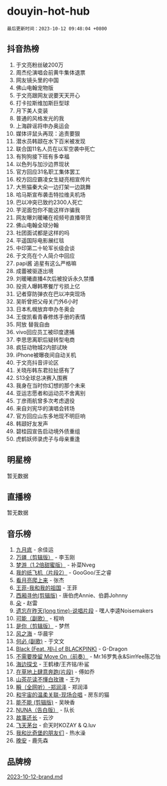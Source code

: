 # douyin-hot-hub

`最后更新时间：2023-10-12 09:48:04 +0800`

## 抖音热榜

1. 于文亮粉丝破200万
1. 周杰伦演唱会前黄牛集体退票
1. 网友镜头里的中国
1. 佛山电翰宠物版
1. 于文亮跟网友说要天天开心
1. 打卡拉斯维加斯巨型球
1. 月下美人变装
1. 普通的风格发光的我
1. 上海辟谣将申办奥运会
1. 媒体评鼠头再现：追责要狠
1. 潜水员韩颋在水下百米被发现
1. 联合国11名人员在以军空袭中死亡
1. 有狗狗接下班有多幸福
1. 以色列与加沙边界现状
1. 官方回应31名职工集体罢工
1. 校方回应霸凌女生疑亮相宣传片
1. 大熊猫秦大朵一边打架一边跳舞
1. 哈马斯宣布袭击特拉维夫机场
1. 巴以冲突已致约2300人死亡
1. 芋泥面包你不能这样诈骗我
1. 网友曝刘暖曦在视频号直播带货
1. 佛山电翰全球分翰
1. 社团面试都是这样的吗
1. 平遥国际电影展红毯
1. 中印第二十轮军长级会谈
1. 于文亮在个人简介中回应
1. papi酱 追星有这么严格嘛
1. 成蕾被驱逐出境
1. 刘暖曦直播4次后被投诉永久禁播
1. 投资人曝韩寒餐厅亏损上亿
1. 记者穿防弹衣在巴以冲突现场
1. 吴昕曾把父母关门外6小时
1. 日本札幌放弃申办冬奥会
1. 王俊凯看青春修炼手册的表情
1. 阿放 替我自由
1. vivo回应员工被印度逮捕
1. 李思思离职后疑转型电商
1. 疯狂动物城2内部试映
1. iPhone被曝夜间自动关机
1. 于文亮抖音评论区
1. 关晓彤韩东君拉扯感有了
1. S13全球总决赛入围赛
1. 我身在当时你幻想的那个未来
1. 亚运志愿者和运动员不舍离别
1. 丁彦雨航曾多次考虑退役
1. 来自刘宪华的演唱会转场
1. 官方回应山东多地现不明巨响
1. 韩颋好友发声
1. 碧桂园宣告启动境外债重组
1. 虎鹤妖师录虎子与母亲重逢

## 明星榜

暂无数据

## 直播榜

暂无数据

## 音乐榜

1. [九月底](https://sf3-cdn-tos.douyinstatic.com/obj/tos-cn-ve-2774/oMfewG4PDTFhF8iz3OGQ7ABH5i6fCgnMaoCbzZ) - 余佳运
1. [万疆（剪辑版）](https://sf3-cdn-tos.douyinstatic.com/obj/tos-cn-ve-2774/ooG7oVgFlDTelKCjCsTTobQvbdtj1BBQXnfZd8) - 李玉刚
1. [梦游（1.2倍甜蜜版）](https://sf6-cdn-tos.douyinstatic.com/obj/tos-cn-ve-2774/o4gyAUm8hwufoEABmwVIiQtHsFuGzAEEWtNMzo) - 补菜Nveg
1. [我的纸飞机（片段2）](https://sf6-cdn-tos.douyinstatic.com/obj/tos-cn-ve-2774/oM2ZrKcg2CD5AeRB2gkeXOFB1IxAGJdZPazYHf) - GooGoo/王之睿
1. [看月亮爬上来](https://sf6-cdn-tos.douyinstatic.com/obj/tos-cn-ve-2774/356c324112764016b25295e535f2daf0) - 张杰
1. [王菲-我和我的祖国](https://sf3-cdn-tos.douyinstatic.com/obj/tos-cn-ve-2774/3ef0f373017541e18566595c96123cab) - 王菲
1. [西厢寻他(剪辑版)](https://sf3-cdn-tos.douyinstatic.com/obj/tos-cn-ve-2774/oUsAVfAQKlRNxEv5qxvIB8o5qmIWUcXbzJKJhw) - 唐伯虎Annie、伯爵Johnny
1. [朵](https://sf3-cdn-tos.douyinstatic.com/obj/tos-cn-ve-2774/932f5bdfcd7c47b880525e92ab8a4999) - 赵雷
1. [遗忘在昨天(long time)-说唱片段](https://sf3-cdn-tos.douyinstatic.com/obj/tos-cn-ve-2774/oIynqctDJIzUJY3Q2CeIFe5nA2gC7DS2bfZamd) - 嘿人李逵Noisemakers
1. [可能（副歌）](https://sf6-cdn-tos.douyinstatic.com/obj/tos-cn-ve-2774/cde1731888894259b333569393c2fb51) - 程响
1. [是你（剪辑版）](https://sf3-cdn-tos.douyinstatic.com/obj/tos-cn-ve-2774/46019dae783c4c969944217fe1cfafc4) - 梦然
1. [风之海](https://sf3-cdn-tos.douyinstatic.com/obj/tos-cn-ve-2774/oInqZ2gFbCQvB6wZNnZlJpBcfDBQ8t1e1XwYAi) - 华晨宇
1. [何必 (副歌)](https://sf3-cdn-tos.douyinstatic.com/obj/tos-cn-ve-2774/okuRVVnhXysQOM6IEAfyBsgzwvoF7Az6tNiWDB) - 于文文
1. [Black (Feat. 제니 of BLACKPINK)](https://sf6-cdn-tos.douyinstatic.com/obj/tos-cn-ve-2774/2eb92e2debbe4fe0a552bc099aef7f28) - G-Dragon
1. [不需要挽留 Move On（前奏）](https://sf6-cdn-tos.douyinstatic.com/obj/tos-cn-ve-2774/ooCBhgCCkF4nExzQL9WZSUbitfA8IsDkgQIYhe) - Mr.16罗隽永&SimYee陈芯怡
1. [海边探戈](https://sf3-cdn-tos.douyinstatic.com/obj/tos-cn-ve-2774/os9gE0VQCGqt6VQkZDyBBYvfSDY0QFe3vVmubn) - 王鹤棣/王齐铭/朴鲨
1. [在草地上肆意奔跑(片段)](https://sf6-cdn-tos.douyinstatic.com/obj/tos-cn-ve-2774/8831d494742f45dabdfa8adb8b817259) - 傅如乔
1. [山茶花读不懂白玫瑰](https://sf3-cdn-tos.douyinstatic.com/obj/tos-cn-ve-2774/osfn8B7DktrRHEPJgPCfDbw7QDQEkwC16BxZg9) - 王为
1. [瞬（全网听）-郑润泽](https://sf3-cdn-tos.douyinstatic.com/obj/tos-cn-ve-2774/o4Vb9eJZClCZTnRQYy0BRSeHGrDtrkrQgIBvQt) - 郑润泽
1. [和宇宙的温柔关联-现场合唱](https://sf6-cdn-tos.douyinstatic.com/obj/tos-cn-ve-2774/o0hONGDYQBgk0e5bqDeQOonVmncA6tC2nBwZLT) - 房东的猫
1. [能不能 (剪辑版)](https://sf3-cdn-tos.douyinstatic.com/obj/tos-cn-ve-2774/fc4a6c45b4a34277ba4088e1d7fdff98) - 吴映香
1. [NUNA（告白版）](https://sf3-cdn-tos.douyinstatic.com/obj/tos-cn-ve-2774/a65828cbd8ce41a78a430a58b49f4feb) - 队长
1. [故事还长](https://sf6-cdn-tos.douyinstatic.com/obj/tos-cn-ve-2774/30a26758c8594f0ab81ac675c33ee2c5) - 云汐
1. [飞天茅台](https://sf3-cdn-tos.douyinstatic.com/obj/tos-cn-ve-2774/o4GhTV5kIuMWmC2Ai1WzNglssgBfQaqQCSLxUU) - 俞天时KOZAY & Q.luv
1. [我和比奇堡的朋友们](https://sf6-cdn-tos.douyinstatic.com/obj/tos-cn-ve-2774/f0505db981ea4a6d91453a15924a82aa) - 热水澡
1. [晚安](https://sf3-cdn-tos.douyinstatic.com/obj/tos-cn-ve-2774/a724c5e224464218839820f4e4fd632f) - 鹿先森

## 品牌榜

[2023-10-12-brand.md](2023-10-12-brand.md)
